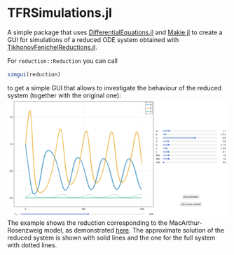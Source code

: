 # TFRSimulations.jl 
A simple package that uses
[DifferentialEquations.jl](https://docs.sciml.ai/DiffEqDocs/stable/) and
[Makie.jl](https://docs.makie.org/stable/) to create a GUI for simulations of a
reduced ODE system obtained with
[TikhonovFenichelReductions.jl](https://jo-ap.github.io/TikhonovFenichelReductions.jl/stable/).

For `reduction::Reduction` you can call 
```julia 
simgui(reduction)
```
to get a simple GUI that allows to investigate the behaviour of the reduced
system (together with the original one):
![GUI with an example](https://github.com/jo-ap/TFRSimulations/blob/main/example.png)
The example shows the reduction corresponding to the MacArthur-Rosenzweig model,
as demonstrated
[here](https://jo-ap.github.io/TikhonovFenichelReductions.jl/stable/gettingstarted/).
The approximate solution of the reduced system is shown with solid lines and the
one for the full system with dotted lines.
